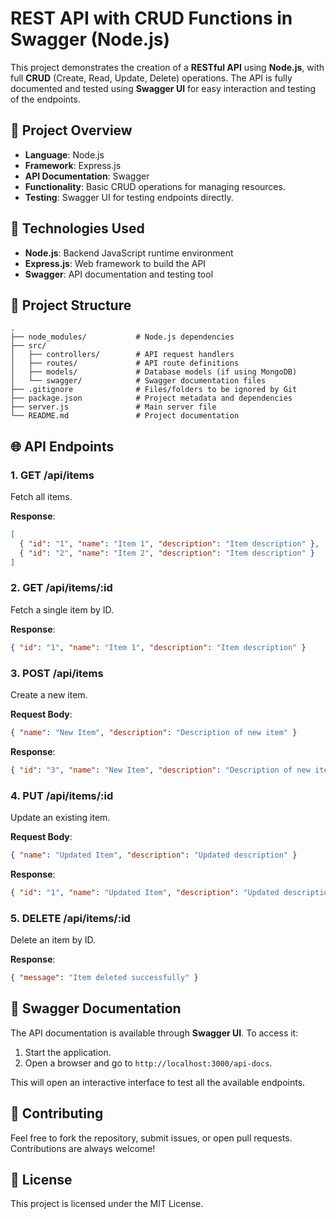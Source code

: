 
# **REST API with CRUD Functions in Swagger (Node.js)**

This project demonstrates the creation of a **RESTful API** using **Node.js**, with full **CRUD** (Create, Read, Update, Delete) operations. The API is fully documented and tested using **Swagger UI** for easy interaction and testing of the endpoints.

## 🚀 **Project Overview**

* **Language**: Node.js
* **Framework**: Express.js
* **API Documentation**: Swagger
* **Functionality**: Basic CRUD operations for managing resources.
* **Testing**: Swagger UI for testing endpoints directly.

## 🔧 **Technologies Used**

* **Node.js**: Backend JavaScript runtime environment
* **Express.js**: Web framework to build the API
* **Swagger**: API documentation and testing tool


## 📂 **Project Structure**

```
.
├── node_modules/           # Node.js dependencies
├── src/
│   ├── controllers/        # API request handlers
│   ├── routes/             # API route definitions
│   ├── models/             # Database models (if using MongoDB)
│   └── swagger/            # Swagger documentation files
├── .gitignore              # Files/folders to be ignored by Git
├── package.json            # Project metadata and dependencies
├── server.js               # Main server file
└── README.md               # Project documentation
```



## 🌐 **API Endpoints**

### 1. **GET /api/items**

Fetch all items.

**Response**:

```json
[
  { "id": "1", "name": "Item 1", "description": "Item description" },
  { "id": "2", "name": "Item 2", "description": "Item description" }
]
```

### 2. **GET /api/items/\:id**

Fetch a single item by ID.

**Response**:

```json
{ "id": "1", "name": "Item 1", "description": "Item description" }
```

### 3. **POST /api/items**

Create a new item.

**Request Body**:

```json
{ "name": "New Item", "description": "Description of new item" }
```

**Response**:

```json
{ "id": "3", "name": "New Item", "description": "Description of new item" }
```

### 4. **PUT /api/items/\:id**

Update an existing item.

**Request Body**:

```json
{ "name": "Updated Item", "description": "Updated description" }
```

**Response**:

```json
{ "id": "1", "name": "Updated Item", "description": "Updated description" }
```

### 5. **DELETE /api/items/\:id**

Delete an item by ID.

**Response**:

```json
{ "message": "Item deleted successfully" }
```

## 📝 **Swagger Documentation**

The API documentation is available through **Swagger UI**. To access it:

1. Start the application.
2. Open a browser and go to `http://localhost:3000/api-docs`.

This will open an interactive interface to test all the available endpoints.

## 🤝 **Contributing**

Feel free to fork the repository, submit issues, or open pull requests. Contributions are always welcome!

## 📄 **License**

This project is licensed under the MIT License.


